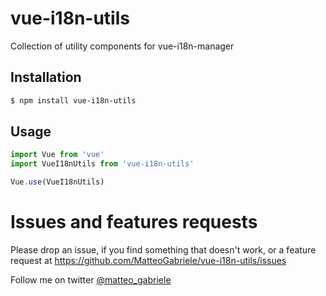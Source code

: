 # vue-i18n-utils

Collection of utility components for vue-i18n-manager

## Installation

```bash
$ npm install vue-i18n-utils
```

## Usage

```js
import Vue from 'vue'
import VueI18nUtils from 'vue-i18n-utils'

Vue.use(VueI18nUtils)
```

# Issues and features requests
Please drop an issue, if you find something that doesn't work, or a feature request at https://github.com/MatteoGabriele/vue-i18n-utils/issues

Follow me on twitter [@matteo_gabriele](https://twitter.com/matteo_gabriele)
